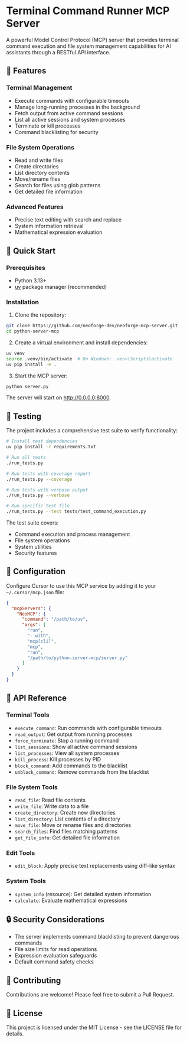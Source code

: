 # Terminal Command Runner MCP Server

A powerful Model Control Protocol (MCP) server that provides terminal command execution and file system management capabilities for AI assistants through a RESTful API interface.

## 🌟 Features

### Terminal Management
- Execute commands with configurable timeouts
- Manage long-running processes in the background
- Fetch output from active command sessions
- List all active sessions and system processes
- Terminate or kill processes
- Command blacklisting for security

### File System Operations
- Read and write files
- Create directories
- List directory contents
- Move/rename files
- Search for files using glob patterns
- Get detailed file information

### Advanced Features
- Precise text editing with search and replace
- System information retrieval
- Mathematical expression evaluation

## 🚀 Quick Start

### Prerequisites
- Python 3.13+
- [uv](https://github.com/astral-sh/uv) package manager (recommended)

### Installation

1. Clone the repository:
```bash
git clone https://github.com/neoforge-dev/neoforge-mcp-server.git
cd python-server-mcp
```

2. Create a virtual environment and install dependencies:
```bash
uv venv
source .venv/bin/activate  # On Windows: .venv\Scripts\activate
uv pip install -e .
```

3. Start the MCP server:
```bash
python server.py
```

The server will start on http://0.0.0.0:8000.

## 🧪 Testing

The project includes a comprehensive test suite to verify functionality:

```bash
# Install test dependencies
uv pip install -r requirements.txt

# Run all tests
./run_tests.py

# Run tests with coverage report
./run_tests.py --coverage

# Run tests with verbose output
./run_tests.py --verbose

# Run specific test file
./run_tests.py --test tests/test_command_execution.py
```

The test suite covers:
- Command execution and process management
- File system operations
- System utilities
- Security features

## 🔧 Configuration

Configure Cursor to use this MCP service by adding it to your `~/.cursor/mcp.json` file:

```json
{
  "mcpServers": {
    "NeoMCP": {
      "command": "/path/to/uv",
      "args": [
        "run",
        "--with",
        "mcp[cli]",
        "mcp",
        "run",
        "/path/to/python-server-mcp/server.py"
      ]
    }
  }
}
```

## 📖 API Reference

### Terminal Tools
- `execute_command`: Run commands with configurable timeouts
- `read_output`: Get output from running processes
- `force_terminate`: Stop a running command
- `list_sessions`: Show all active command sessions
- `list_processes`: View all system processes
- `kill_process`: Kill processes by PID
- `block_command`: Add commands to the blacklist
- `unblock_command`: Remove commands from the blacklist

### File System Tools
- `read_file`: Read file contents
- `write_file`: Write data to a file
- `create_directory`: Create new directories
- `list_directory`: List contents of a directory
- `move_file`: Move or rename files and directories
- `search_files`: Find files matching patterns
- `get_file_info`: Get detailed file information

### Edit Tools
- `edit_block`: Apply precise text replacements using diff-like syntax

### System Tools
- `system_info` (resource): Get detailed system information
- `calculate`: Evaluate mathematical expressions

## 🔒 Security Considerations

- The server implements command blacklisting to prevent dangerous commands
- File size limits for read operations
- Expression evaluation safeguards
- Default command safety checks

## 🤝 Contributing

Contributions are welcome! Please feel free to submit a Pull Request.

## 📄 License

This project is licensed under the MIT License - see the LICENSE file for details.
